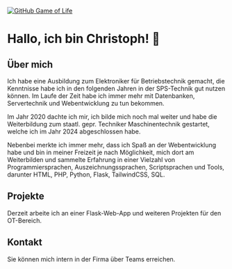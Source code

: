 
[![GitHub Game of Life](https://github4life.herokuapp.com/ethomson.gif?z=6)](https://github4life.herokuapp.com/ethomson)

# Hallo, ich bin Christoph! 👋

## Über mich
Ich habe eine Ausbildung zum Elektroniker für Betriebstechnik gemacht, die Kenntnisse habe ich in den folgenden Jahren in der SPS-Technik gut nutzen können.
Im Laufe der Zeit habe ich immer mehr mit Datenbanken, Servertechnik und Webentwicklung zu tun bekommen.

Im Jahr 2020 dachte ich mir, ich bilde mich noch mal weiter und habe die Weiterbildung zum staatl. gepr. Techniker Maschinentechnik gestartet, welche ich im Jahr 2024 abgeschlossen habe.

Nebenbei merkte ich immer mehr, dass ich Spaß an der Webentwicklung habe und bin in meiner Freizeit je nach Möglichkeit, mich dort am Weiterbilden und sammelte 
Erfahrung in einer Vielzahl von Programmiersprachen, Auszeichnungssprachen, Scriptsprachen und Tools, darunter HTML, PHP, Python, Flask, TailwindCSS, SQL.

## Projekte
Derzeit arbeite ich an einer Flask-Web-App und weiteren Projekten für den OT-Bereich.

## Kontakt
Sie können mich intern in der Firma über Teams erreichen.
